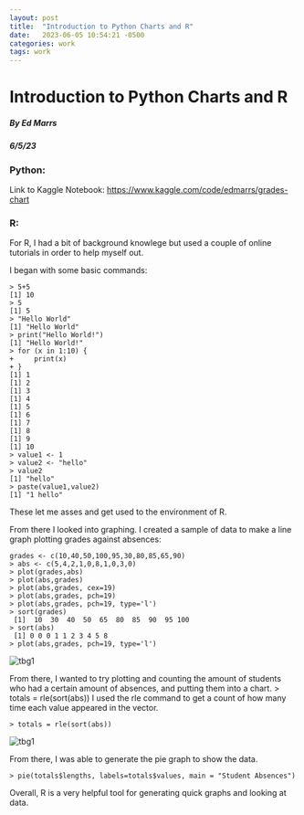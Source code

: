 ```yaml
---
layout: post
title:  "Introduction to Python Charts and R"
date:   2023-06-05 10:54:21 -0500
categories: work
tags: work
---
```



# Introduction to Python Charts and R
##### By Ed Marrs
##### 6/5/23

### Python:
Link to Kaggle Notebook:
https://www.kaggle.com/code/edmarrs/grades-chart

### R:

For R, I had a bit of background knowlege but used a couple of online tutorials in order to help myself out.

I began with some basic commands:
```
> 5+5
[1] 10
> 5
[1] 5
> "Hello World"
[1] "Hello World"
> print("Hello World!")
[1] "Hello World!"
> for (x in 1:10) {
+     print(x)
+ }
[1] 1
[1] 2
[1] 3
[1] 4
[1] 5
[1] 6
[1] 7
[1] 8
[1] 9
[1] 10
> value1 <- 1
> value2 <- "hello"
> value2
[1] "hello"
> paste(value1,value2)
[1] "1 hello"
```

These let me asses and get used to the environment of R.

From there I looked into graphing. I created a sample of data to make a line graph plotting grades against absences:
```
grades <- c(10,40,50,100,95,30,80,85,65,90)
> abs <- c(5,4,2,1,0,8,1,0,3,0)
> plot(grades,abs)
> plot(abs,grades)
> plot(abs,grades, cex=19)
> plot(abs,grades, pch=19)
> plot(abs,grades, pch=19, type='l')
> sort(grades)
 [1]  10  30  40  50  65  80  85  90  95 100
> sort(abs)
 [1] 0 0 0 1 1 2 3 4 5 8
> plot(abs,grades, pch=19, type='l')
```
![tbg1](https://edmarrs.github.io/images/graph1.PNG)

From there, I wanted to try plotting and counting the amount of students who had a certain amount of absences, and putting them into a chart. > totals = rle(sort(abs))
I used the rle command to get a count of how many time each value appeared in the vector.

```
> totals = rle(sort(abs))
```

![tbg1](https://edmarrs.github.io/images/data1.PNG)

From there, I was able to generate the pie graph to show the data.
```
> pie(totals$lengths, labels=totals$values, main = "Student Absences")
```
Overall, R is a very helpful tool for generating quick graphs and looking at data.
